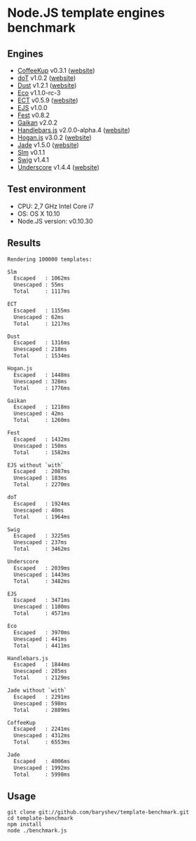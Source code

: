 # Node.JS template engines benchmark

## Engines

- [CoffeeKup](https://github.com/mauricemach/coffeekup) v0.3.1 ([website](http://coffeekup.org/))
- [doT](https://github.com/olado/doT) v1.0.2 ([website](http://olado.github.com/doT/))
- [Dust](https://github.com/linkedin/dustjs) v1.2.1 ([website](http://linkedin.github.com/dustjs/))
- [Eco](https://github.com/sstephenson/eco) v1.1.0-rc-3
- [ECT](https://github.com/baryshev/ect) v0.5.9 ([website](http://ectjs.com/))
- [EJS](https://github.com/visionmedia/ejs) v1.0.0
- [Fest](https://github.com/mailru/fest) v0.8.2
- [Gaikan](https://github.com/Deathspike/gaikan) v2.0.2
- [Handlebars.js](https://github.com/wycats/handlebars.js/) v2.0.0-alpha.4 ([website](http://handlebarsjs.com/))
- [Hogan.js](https://github.com/twitter/hogan.js) v3.0.2 ([website](http://twitter.github.com/hogan.js/))
- [Jade](https://github.com/visionmedia/jade) v1.5.0 ([website](http://jade-lang.com/))
- [Slm](https://github.com/slm-lang/slm) v0.1.1
- [Swig](https://github.com/paularmstrong/swig) v1.4.1
- [Underscore](https://github.com/documentcloud/underscore) v1.4.4 ([website](http://underscorejs.org/))

## Test environment

- CPU: 2,7 GHz Intel Core i7
- OS: OS X 10.10
- Node.JS version: v0.10.30

## Results

```sh
Rendering 100000 templates:

Slm
  Escaped   : 1062ms
  Unescaped : 55ms
  Total     : 1117ms

ECT
  Escaped   : 1155ms
  Unescaped : 62ms
  Total     : 1217ms

Dust
  Escaped   : 1316ms
  Unescaped : 218ms
  Total     : 1534ms

Hogan.js
  Escaped   : 1448ms
  Unescaped : 328ms
  Total     : 1776ms

Gaikan
  Escaped   : 1218ms
  Unescaped : 42ms
  Total     : 1260ms

Fest
  Escaped   : 1432ms
  Unescaped : 150ms
  Total     : 1582ms

EJS without `with`
  Escaped   : 2087ms
  Unescaped : 183ms
  Total     : 2270ms

doT
  Escaped   : 1924ms
  Unescaped : 40ms
  Total     : 1964ms

Swig
  Escaped   : 3225ms
  Unescaped : 237ms
  Total     : 3462ms

Underscore
  Escaped   : 2039ms
  Unescaped : 1443ms
  Total     : 3482ms

EJS
  Escaped   : 3471ms
  Unescaped : 1100ms
  Total     : 4571ms

Eco
  Escaped   : 3970ms
  Unescaped : 441ms
  Total     : 4411ms

Handlebars.js
  Escaped   : 1844ms
  Unescaped : 285ms
  Total     : 2129ms

Jade without `with`
  Escaped   : 2291ms
  Unescaped : 598ms
  Total     : 2889ms

CoffeeKup
  Escaped   : 2241ms
  Unescaped : 4312ms
  Total     : 6553ms

Jade
  Escaped   : 4006ms
  Unescaped : 1992ms
  Total     : 5998ms
```

## Usage

	git clone git://github.com/baryshev/template-benchmark.git
	cd template-benchmark
	npm install
	node ./benchmark.js
